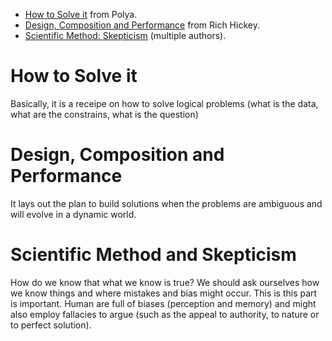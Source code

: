 -   [How to Solve it](./id:1eec7b94-0959-400a-87a6-11161a0464d7) from
    Polya.
-   [Design, Composition and
    Performance](./id:f65785b4-b6c7-48bf-b53f-046512a74952) from Rich
    Hickey.
-   [Scientific Method:
    Skepticism](./id:554d2f50-b05a-4776-a593-361ffb5e1226) (multiple
    authors).

# How to Solve it

Basically, it is a receipe on how to solve logical problems (what is the
data, what are the constrains, what is the question)

# Design, Composition and Performance

It lays out the plan to build solutions when the problems are ambiguous
and will evolve in a dynamic world.

# Scientific Method and Skepticism

How do we know that what we know is true? We should ask ourselves how we
know things and where mistakes and bias might occur. This is this part
is important. Human are full of biases (perception and memory) and might
also employ fallacies to argue (such as the appeal to authority, to
nature or to perfect solution).

